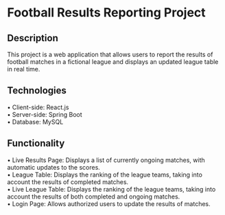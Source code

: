 # Football Results Reporting Project
## Description
This project is a web application that allows users to report the results of football matches in a fictional league and displays an updated league table in real time.<br />
## Technologies
•	Client-side: React.js<br />
•	Server-side: Spring Boot<br />
•	Database: MySQL<br />
## Functionality
•	Live Results Page: Displays a list of currently ongoing matches, with automatic updates to the scores.<br />
•	League Table: Displays the ranking of the league teams, taking into account the results of completed matches.<br />
•	Live League Table: Displays the ranking of the league teams, taking into account the results of both completed and ongoing matches.<br />
•	Login Page: Allows authorized users to update the results of matches.<br />

